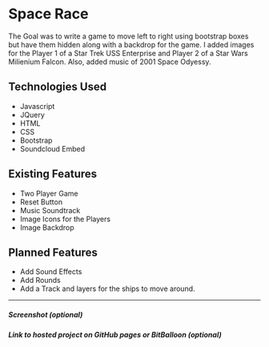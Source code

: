 # Space Race

 The Goal was to write a game to move left to right using bootstrap boxes but have them hidden along with a backdrop for the game.  I added images for the Player 1 of a Star Trek USS Enterprise and Player 2 of a Star Wars Milienium Falcon. Also, added music of 2001 Space Odyessy. 

## Technologies Used
* Javascript
* JQuery
* HTML
* CSS
* Bootstrap
* Soundcloud Embed

## Existing Features
* Two Player Game
* Reset Button
* Music Soundtrack
* Image Icons for the Players
* Image Backdrop

## Planned Features
* Add Sound Effects
* Add Rounds
* Add a Track and layers for the ships to move around.

---

##### Screenshot (optional)

##### Link to hosted project on GitHub pages or BitBalloon (optional)